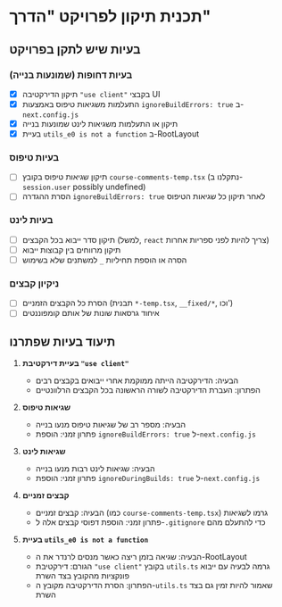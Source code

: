 # תכנית תיקון לפרויקט "הדרך"

## בעיות שיש לתקן בפרויקט

### בעיות דחופות (שמונעות בנייה)

- [x] תיקון הדירקטיבה `"use client"` בקבצי UI
- [x] התעלמות משגיאות טיפוס באמצעות `ignoreBuildErrors: true` ב-`next.config.js`
- [x] תיקון או התעלמות משגיאות לינט שמונעות בנייה
- [x] בעיית `utils_e0 is not a function` ב-RootLayout

### בעיות טיפוס

- [ ] תיקון שגיאות טיפוס בקובץ `course-comments-temp.tsx` (נתקלנו ב-`session.user` possibly undefined)
- [ ] הסרת ההגדרה `ignoreBuildErrors: true` לאחר תיקון כל שגיאות הטיפוס

### בעיות לינט

- [ ] תיקון סדר ייבוא בכל הקבצים (למשל, `react` צריך להיות לפני ספריות אחרות)
- [ ] תיקון מרווחים בין קבוצות ייבוא
- [ ] הסרה או הוספת תחיליות `_` למשתנים שלא בשימוש

### ניקיון קבצים

- [ ] הסרת כל הקבצים הזמניים (תבנית `*-temp.tsx`, `__fixed/*`, וכו')
- [ ] איחוד גרסאות שונות של אותם קומפוננטים

## תיעוד בעיות שפתרנו

1. **בעיית דירקטיבת `"use client"`**

   - הבעיה: הדירקטיבה הייתה ממוקמת אחרי ייבואים בקבצים רבים
   - הפתרון: העברת הדירקטיבה לשורה הראשונה בכל הקבצים הרלוונטיים

2. **שגיאות טיפוס**

   - הבעיה: מספר רב של שגיאות טיפוס מנעו בנייה
   - פתרון זמני: הוספת `ignoreBuildErrors: true` ל-`next.config.js`

3. **שגיאות לינט**

   - הבעיה: שגיאות לינט רבות מנעו בנייה
   - פתרון זמני: הוספת `ignoreDuringBuilds: true` ל-`next.config.js`

4. **קבצים זמניים**

   - הבעיה: קבצים זמניים (כמו `course-comments-temp.tsx`) גרמו לשגיאות
   - פתרון זמני: הוספת דפוסי קבצים אלה ל-`.gitignore` כדי להתעלם מהם

5. **בעיית `utils_e0 is not a function`**
   - הבעיה: שגיאה בזמן ריצה כאשר מנסים לרנדר את ה-RootLayout
   - הגורם: דירקטיבת `"use client"` בקובץ `utils.ts` גרמה לבעיה עם ייבוא פונקציות מהקובץ בצד השרת
   - הפתרון: הסרת הדירקטיבה מקובץ ה-`utils.ts` שאמור להיות זמין גם בצד השרת
